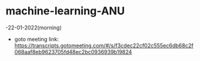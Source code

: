# machine-learning-ANU
-22-01-2022(morning)
- goto meeting link: https://transcripts.gotomeeting.com/#/s/f3cdec22cf02c555ec6db68c2f068aaf8eb9623705fd48ec2bc0936939b19824
